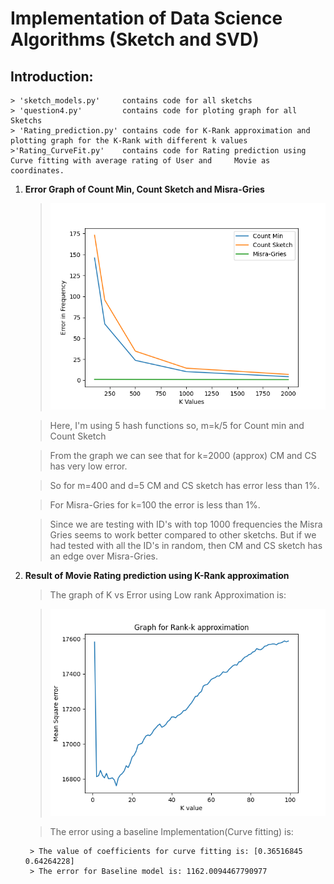 # Implementation of Data Science Algorithms (Sketch and SVD)

## Introduction: 
     
    > 'sketch_models.py'     contains code for all sketchs
    > 'question4.py'         contains code for ploting graph for all Sketchs
    > 'Rating_prediction.py' contains code for K-Rank approximation and plotting graph for the K-Rank with different k values
    >'Rating_CurveFit.py'    contains code for Rating prediction using Curve fitting with average rating of User and     Movie as coordinates.


1. **Error Graph of Count Min, Count Sketch and Misra-Gries**

    >!['Error Graph'](q4.png)

    > Here, I'm using 5 hash functions so, m=k/5 for Count min and Count Sketch

    > From the graph we can see that for k=2000 (approx) CM and CS has very low error. 
    
    > So for m=400 and d=5 CM and CS sketch has error less than 1%. 
    
    > For Misra-Gries for k=100 the error is less than 1%. 

    > Since we are testing with ID's with top 1000 frequencies the Misra Gries seems to work better compared to other sketchs. But if we had tested with all the ID's in random, then CM and CS sketch has an edge over Misra-Gries.
    

2. **Result of Movie Rating prediction using K-Rank approximation** 

    > The graph of K vs Error using Low rank Approximation is: 

    >!['SVD'](q5.png)

    > The error using a baseline Implementation(Curve fitting) is: 

        > The value of coefficients for curve fitting is: [0.36516845 0.64264228]
        > The error for Baseline model is: 1162.0094467790977

